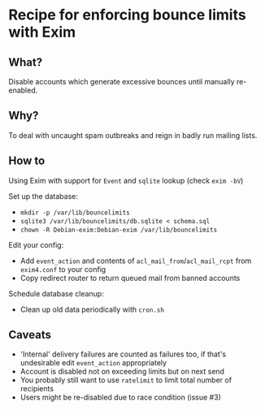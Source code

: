 # Recipe for enforcing bounce limits with Exim

## What?

Disable accounts which generate excessive bounces until manually re-enabled.

## Why?

To deal with uncaught spam outbreaks and reign in badly run mailing lists.

## How to

Using Exim with support for `Event` and `sqlite` lookup (check `exim -bV`)

Set up the database:
 * `mkdir -p /var/lib/bouncelimits`
 * `sqlite3 /var/lib/bouncelimits/db.sqlite < schema.sql`
 * `chown -R Debian-exim:Debian-exim /var/lib/bouncelimits`

Edit your config:
 * Add `event_action` and contents of `acl_mail_from`/`acl_mail_rcpt` from `exim4.conf` to your config
 * Copy redirect router to return queued mail from banned accounts

Schedule database cleanup:
 * Clean up old data periodically with `cron.sh`

## Caveats

 * 'Internal' delivery failures are counted as failures too, if that's undesirable edit `event_action` appropriately
 * Account is disabled not on exceeding limits but on next send
 * You probably still want to use `ratelimit` to limit total number of recipients
 * Users might be re-disabled due to race condition (issue #3)
